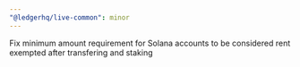 ```yaml
---
"@ledgerhq/live-common": minor
---
```


Fix minimum amount requirement for Solana accounts to be considered rent exempted after transfering and staking
